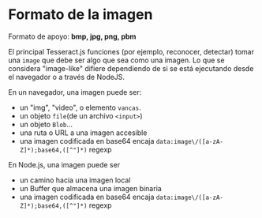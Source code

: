 # Formato de la imagen

Formato de apoyo: **bmp, jpg, png, pbm**

El principal Tesseract.js funciones (por ejemplo, reconocer, detectar) tomar una `image` que debe ser algo que sea como una imagen. Lo que se considera "image-like" difiere dependiendo de si se está ejecutando desde el navegador o a través de NodeJS.

En un navegador, una imagen puede ser:
- un "img", "video", o elemento `vancas`.
- un objeto `file`(de un archivo `<input>`)
- un objeto `Blob`...
- una ruta o URL a una imagen accesible
- una imagen codificada en base64 encaja `data:image\/([a-zA-Z]*);base64,([^"]*)` regexp

En Node.js, una imagen puede ser
- un camino hacia una imagen local
- un Buffer que almacena una imagen binaria 
- una imagen codificada en base64 encaja `data:image\/([a-zA-Z]*);base64,([^"]*)` regexp
